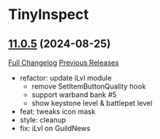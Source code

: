 # TinyInspect

## [11.0.5](https://github.com/Witnesscm/TinyInspect/tree/11.0.5) (2024-08-25)
[Full Changelog](https://github.com/Witnesscm/TinyInspect/compare/11.0.4...11.0.5) [Previous Releases](https://github.com/Witnesscm/TinyInspect/releases)

- refactor: update iLvl module  
    - remove SetItemButtonQuality hook  
    - support warband bank #5  
    - show keystone level & battlepet level  
- feat: tweaks icon mask  
- style: cleanup  
- fix: iLvl on GuildNews  
